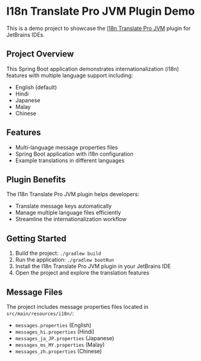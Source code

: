# I18n Translate Pro JVM Plugin Demo

This is a demo project to showcase the [I18n Translate Pro JVM](https://plugins.jetbrains.com/plugin/27856-i18n-translate-pro-jvm) plugin for JetBrains IDEs.

## Project Overview

This Spring Boot application demonstrates internationalization (i18n) features with multiple language support including:
- English (default)
- Hindi
- Japanese
- Malay
- Chinese

## Features

- Multi-language message properties files
- Spring Boot application with i18n configuration
- Example translations in different languages

## Plugin Benefits

The I18n Translate Pro JVM plugin helps developers:
- Translate message keys automatically
- Manage multiple language files efficiently
- Streamline the internationalization workflow

## Getting Started

1. Build the project: `./gradlew build`
2. Run the application: `./gradlew bootRun`
3. Install the I18n Translate Pro JVM plugin in your JetBrains IDE
4. Open the project and explore the translation features

## Message Files

The project includes message properties files located in `src/main/resources/i18n/`:
- `messages.properties` (English)
- `messages_hi.properties` (Hindi)
- `messages_ja_JP.properties` (Japanese)
- `messages_ms_MY.properties` (Malay)
- `messages_zh.properties` (Chinese)